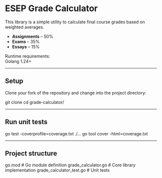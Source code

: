 # ESEP Grade Calculator

This library is a simple utility to calculate final course grades based on weighted averages.

- **Assignments** – 50%  
- **Exams** – 35%  
- **Essays** – 15%

Runtime requirements:  
Golang 1.24+

---

## Setup
Clone your fork of the repository and change into the project directory:

git clone <your-fork-url>
cd grade-calculator/

---

## Run unit tests

go test -coverprofile=coverage.txt ./...
go tool cover -html=coverage.txt

---

## Project structure

go.mod # Go module definition
grade_calculator.go # Core library implementation
grade_calculator_test.go # Unit tests